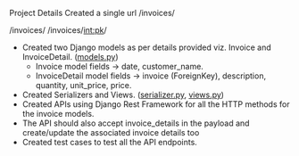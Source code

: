 Project Details
Created a single url /invoices/

/invoices/
/invoices/<int:pk>/

- Created two Django models as per details provided viz. Invoice and InvoiceDetail. ([models.py](https://github.com/prashik0/Invoice-Project/blob/main/core/invoice/models.py))
  - Invoice model fields -> date, customer_name.
  - InvoiceDetail model fields -> invoice (ForeignKey), description, quantity, unit_price, price.
- Created Serializers and Views. ([serializer.py](https://github.com/prashik0/Invoice-Project/blob/main/core/invoice/serializers.py), [views.py](https://github.com/prashik0/Invoice-Project/blob/main/core/invoice/views.py))
- Created APIs using Django Rest Framework for all the HTTP methods for the invoice models. 
- The API should also accept invoice_details in the payload and create/update the associated invoice details too 
- Created test cases to test all the API endpoints.
